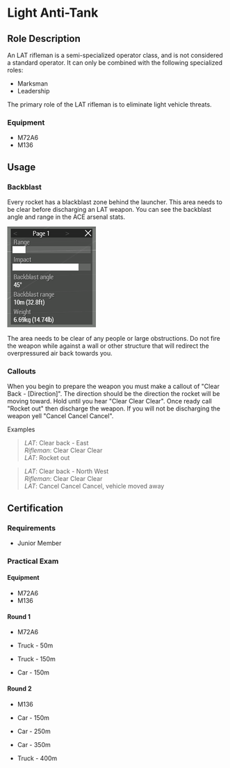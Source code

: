 # Light Anti-Tank

## Role Description

An LAT rifleman is a semi-specialized operator class, and is not considered a standard operator. It can only be combined with the following specialized roles:

- Marksman
- Leadership

The primary role of the LAT rifleman is to eliminate light vehicle threats.

### Equipment

- M72A6
- M136

## Usage

### Backblast

Every rocket has a blackblast zone behind the launcher. This area needs to be clear before discharging an LAT weapon. You can see the backblast angle and range in the ACE arsenal stats.

![LAT Stats](images/lat-stats.png)

The area needs to be clear of any people or large obstructions. Do not fire the weapon while against a wall or other structure that will redirect the overpressured air back towards you.

### Callouts

When you begin to prepare the weapon you must make a callout of "Clear Back - [Direction]". The direction should be the direction the rocket will be moving toward. Hold until you hear "Clear Clear Clear". Once ready call "Rocket out" then discharge the weapon. If you will not be discharging the weapon yell "Cancel Cancel Cancel".

Examples

> *LAT*: Clear back - East  
> *Rifleman*: Clear Clear Clear  
> *LAT*: Rocket out

> *LAT*: Clear back - North West  
> *Rifleman*: Clear Clear Clear  
> *LAT*: Cancel Cancel Cancel, vehicle moved away


## Certification

### Requirements

- Junior Member

### Practical Exam

#### Equipment

- M72A6
- M136

#### Round 1

- M72A6

- Truck - 50m
- Truck - 150m
- Car   - 150m

#### Round 2

- M136

- Car   - 150m
- Car   - 250m
- Car   - 350m
- Truck - 400m
